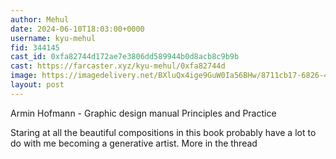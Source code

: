 ```yaml
---
author: Mehul
date: 2024-06-10T18:03:00+0000
username: kyu-mehul
fid: 344145
cast_id: 0xfa82744d172ae7e3806dd589944b0d8acb8c9b9b
cast: https://farcaster.xyz/kyu-mehul/0xfa82744d
image: https://imagedelivery.net/BXluQx4ige9GuW0Ia56BHw/8711cb17-6826-49a4-2a04-ffbd081f2500/original
layout: post
---
```


Armin Hofmann - Graphic design manual Principles and Practice

Staring at all the beautiful compositions in this book probably have a lot to do with me becoming a generative artist. More in the thread

<img src='https://imagedelivery.net/BXluQx4ige9GuW0Ia56BHw/8711cb17-6826-49a4-2a04-ffbd081f2500/original' alt='' referrerpolicy='no-referrer'/>
